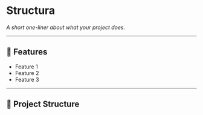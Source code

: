 # Structura

_A short one-liner about what your project does._

---

## 🚀 Features
- Feature 1
- Feature 2
- Feature 3

---

## 📂 Project Structure
